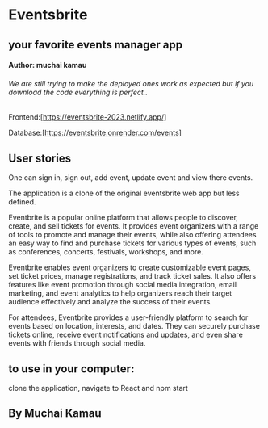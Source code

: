 # Eventsbrite
## your favorite events manager app

#### Author: muchai kamau

###### We are still trying to make the deployed ones work as expected but if you download the code everything is perfect..

Frontend:[https://eventsbrite-2023.netlify.app/]

Database:[https://eventsbrite.onrender.com/events]

## User stories
One can sign in, sign out, add event, update event and view there events.

The application is a clone of the original eventsbrite web app but less defined.

Eventbrite is a popular online platform that allows people to discover, create, and sell tickets for events. It provides event organizers with a range of tools to promote and manage their events, while also offering attendees an easy way to find and purchase tickets for various types of events, such as conferences, concerts, festivals, workshops, and more.

Eventbrite enables event organizers to create customizable event pages, set ticket prices, manage registrations, and track ticket sales. It also offers features like event promotion through social media integration, email marketing, and event analytics to help organizers reach their target audience effectively and analyze the success of their events.

For attendees, Eventbrite provides a user-friendly platform to search for events based on location, interests, and dates. They can securely purchase tickets online, receive event notifications and updates, and even share events with friends through social media.

## to use in your computer:
clone the application, navigate to React and npm start

## By Muchai Kamau